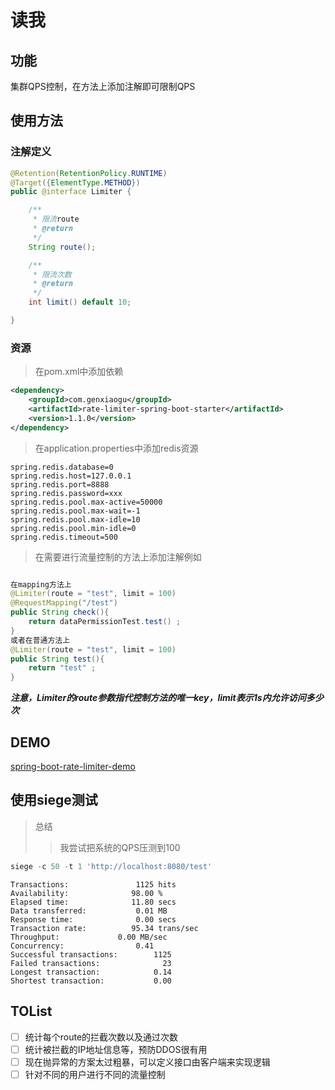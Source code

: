 # 读我

## 功能
集群QPS控制，在方法上添加注解即可限制QPS

## 使用方法

### 注解定义
```java
@Retention(RetentionPolicy.RUNTIME)
@Target({ElementType.METHOD})
public @interface Limiter {

    /**
     * 限流route
     * @return
     */
    String route();

    /**
     * 限流次数
     * @return
     */
    int limit() default 10;

}
```

### 资源
> 在pom.xml中添加依赖
```xml
<dependency>
    <groupId>com.genxiaogu</groupId>
    <artifactId>rate-limiter-spring-boot-starter</artifactId>
    <version>1.1.0</version>
</dependency>

```
> 在application.properties中添加redis资源
```properties
spring.redis.database=0
spring.redis.host=127.0.0.1
spring.redis.port=8888
spring.redis.password=xxx
spring.redis.pool.max-active=50000
spring.redis.pool.max-wait=-1
spring.redis.pool.max-idle=10
spring.redis.pool.min-idle=0
spring.redis.timeout=500
```

> 在需要进行流量控制的方法上添加注解例如
```java

在mapping方法上
@Limiter(route = "test", limit = 100)
@RequestMapping("/test")
public String check(){
    return dataPermissionTest.test() ;
}
或者在普通方法上
@Limiter(route = "test", limit = 100)
public String test(){
    return "test" ;
}
```

***注意，Limiter的route参数指代控制方法的唯一key，limit表示1s内允许访问多少次***


## DEMO
[spring-boot-rate-limiter-demo](https://github.com/gengu/spring-boot-demos/tree/master/spring-boot-rate-limiter-demo)

## 使用siege测试


> 总结
> > 我尝试把系统的QPS压测到100 

```javascript
siege -c 50 -t 1 'http://localhost:8080/test'
```

```properties
Transactions:		        1125 hits
Availability:		       98.00 %
Elapsed time:		       11.80 secs
Data transferred:	        0.01 MB
Response time:		        0.00 secs
Transaction rate:	       95.34 trans/sec
Throughput:		        0.00 MB/sec
Concurrency:		        0.41
Successful transactions:        1125
Failed transactions:	          23
Longest transaction:	        0.14
Shortest transaction:	        0.00
```


## TOList

* [ ] 统计每个route的拦截次数以及通过次数
* [ ] 统计被拦截的IP地址信息等，预防DDOS很有用
* [ ] 现在抛异常的方案太过粗暴，可以定义接口由客户端来实现逻辑
* [ ] 针对不同的用户进行不同的流量控制